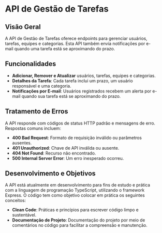 # API de Gestão de Tarefas

## Visão Geral

A API de Gestão de Tarefas oferece endpoints para gerenciar usuários, tarefas, equipes e categorias. Esta API também envia notificações por e-mail quando uma tarefa está se aproximando do prazo.

## Funcionalidades

- **Adicionar, Remover e Atualizar** usuários, tarefas, equipes e categorias.
- **Detalhes da Tarefa**: Cada tarefa inclui um prazo, um usuário responsável e uma categoria.
- **Notificações por E-mail**: Usuários registrados recebem um alerta por e-mail quando sua tarefa está se aproximando do prazo.

## Tratamento de Erros

A API responde com códigos de status HTTP padrão e mensagens de erro. Respostas comuns incluem:

- **400 Bad Request**: Formato de requisição inválido ou parâmetros ausentes.
- **401 Unauthorized**: Chave de API inválida ou ausente.
- **404 Not Found**: Recurso não encontrado.
- **500 Internal Server Error**: Um erro inesperado ocorreu.

## Desenvolvimento e Objetivos

A API está atualmente em desenvolvimento para fins de estudo e prática com a linguagem de programação TypeScript, utilizando o framework Express. O código tem como objetivo colocar em prática os seguintes conceitos:

- **Clean Code**: Práticas e princípios para escrever código limpo e sustentável.
- **Documentação de Projeto**: Documentação do projeto por meio de comentários no código para facilitar a compreensão e manutenção.
